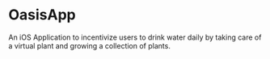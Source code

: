# OasisApp
An iOS Application to incentivize users to drink water daily by taking care of a virtual plant and growing a collection of plants.
